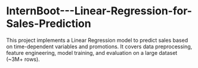 # InternBoot---Linear-Regression-for-Sales-Prediction
This project implements a Linear Regression model to predict sales based on time-dependent variables and promotions. It covers data preprocessing, feature engineering, model training, and evaluation on a large dataset (~3M+ rows).

